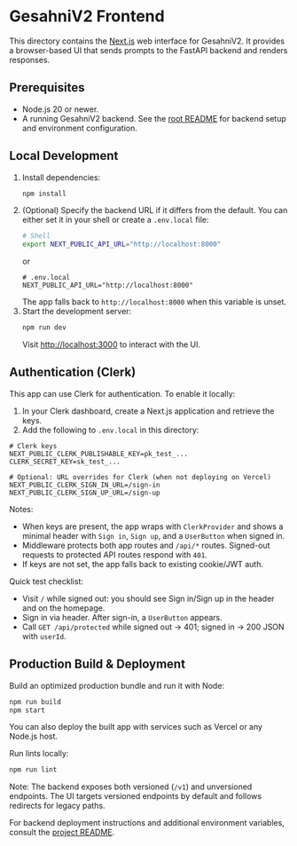 # GesahniV2 Frontend

This directory contains the [Next.js](https://nextjs.org/) web interface for GesahniV2. It provides a browser-based UI that sends prompts to the FastAPI backend and renders responses.

## Prerequisites
- Node.js 20 or newer.
- A running GesahniV2 backend. See the [root README](../README.md) for backend setup and environment configuration.

## Local Development
1. Install dependencies:
   ```bash
   npm install
   ```
2. (Optional) Specify the backend URL if it differs from the default. You can either
   set it in your shell or create a `.env.local` file:
   ```bash
   # Shell
   export NEXT_PUBLIC_API_URL="http://localhost:8000"
   ```
   or
   ```env
   # .env.local
   NEXT_PUBLIC_API_URL="http://localhost:8000"
   ```
   The app falls back to `http://localhost:8000` when this variable is unset.
3. Start the development server:
   ```bash
   npm run dev
   ```
   Visit [http://localhost:3000](http://localhost:3000) to interact with the UI.

## Authentication (Clerk)

This app can use Clerk for authentication. To enable it locally:

1. In your Clerk dashboard, create a Next.js application and retrieve the keys.
2. Add the following to `.env.local` in this directory:

```env
# Clerk keys
NEXT_PUBLIC_CLERK_PUBLISHABLE_KEY=pk_test_...
CLERK_SECRET_KEY=sk_test_...

# Optional: URL overrides for Clerk (when not deploying on Vercel)
NEXT_PUBLIC_CLERK_SIGN_IN_URL=/sign-in
NEXT_PUBLIC_CLERK_SIGN_UP_URL=/sign-up
```

Notes:
- When keys are present, the app wraps with `ClerkProvider` and shows a minimal header with `Sign in`, `Sign up`, and a `UserButton` when signed in.
- Middleware protects both app routes and `/api/*` routes. Signed-out requests to protected API routes respond with `401`.
- If keys are not set, the app falls back to existing cookie/JWT auth.

Quick test checklist:
- Visit `/` while signed out: you should see Sign in/Sign up in the header and on the homepage.
- Sign in via header. After sign-in, a `UserButton` appears.
- Call `GET /api/protected` while signed out → 401; signed in → 200 JSON with `userId`.

## Production Build & Deployment
Build an optimized production bundle and run it with Node:
```bash
npm run build
npm start
```
You can also deploy the built app with services such as Vercel or any Node.js host.

Run lints locally:
```bash
npm run lint
```

Note: The backend exposes both versioned (`/v1`) and unversioned endpoints. The UI targets versioned endpoints by default and follows redirects for legacy paths.

For backend deployment instructions and additional environment variables, consult the [project README](../README.md).
